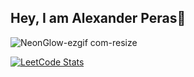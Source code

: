 ## Hey, I am Alexander Peras👋
![NeonGlow-ezgif com-resize](https://github.com/AlexthePear/AlexthePear/assets/128564378/f1fa9f7e-962f-4543-8536-a648dd5ef738)



[![LeetCode Stats](https://leetcard.jacoblin.cool/AlexthePear?theme=dark&font=Actor&ext=heatmap)](https://leetcode.com/u/AlexthePear/)
<!--
**AlexthePear/AlexthePear** is a ✨ _special_ ✨ repository because its `README.md` (this file) appears on your GitHub profile.

Here are some ideas to get you started:

- 🔭 I’m currently working on ...
- 🌱 I’m currently learning ...
- 👯 I’m looking to collaborate on ...
- 🤔 I’m looking for help with ...
- 💬 Ask me about ...
- 📫 How to reach me: ...
- 😄 Pronouns: ...
- ⚡ Fun fact: ...
-->
